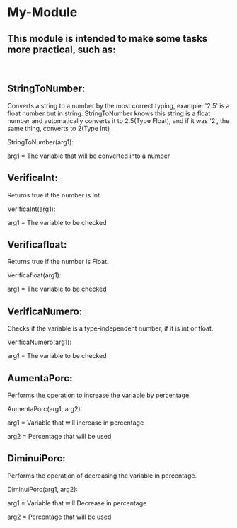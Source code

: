 # My-Module
<h2>This module is intended to make some tasks more practical, such as:</h2>
<br>
<h2>StringToNumber:</h2>
  <p>Converts a string to a number by the most correct typing, example:
  '2.5' is a float number but in string. StringToNumber knows this string is a float number and automatically converts it to 2.5(Type Float), and if it was '2', the same thing, converts to 2(Type Int)</p>
  <p>StringToNumber(arg1):</p>
  <p>arg1 = The variable that will be converted into a number</p>
  
<h2>VerificaInt:</h2>
  <p>Returns true if the number is Int.</p>
  <p>VerificaInt(arg1):</p>
  <p>arg1 = The variable to be checked</p>
  
<h2>Verificafloat:</h2>
  <p>Returns true if the number is Float.</p>
  <p>Verificafloat(arg1):</p>
  <p>arg1 = The variable to be checked</p>

<h2>VerificaNumero:</h2>
  <p>Checks if the variable is a type-independent number, if it is int or float.</p>
  <p>VerificaNumero(arg1):</p>
  <p>arg1 = The variable to be checked </p>

<h2>AumentaPorc:</h2>
  <p>Performs the operation to increase the variable by percentage.</p>
  AumentaPorc(arg1, arg2):</p>
  <p>arg1 = Variable that will increase in percentage</p>
  <p>arg2 = Percentage that will be used</p>

<h2>DiminuiPorc:</h2>
  <p>Performs the operation of decreasing the variable in percentage.</p>
  <p>DiminuiPorc(arg1, arg2):</p>
  <p>arg1 = Variable that will Decrease in percentage</p>
  <p>arg2 = Percentage that will be used</p>
